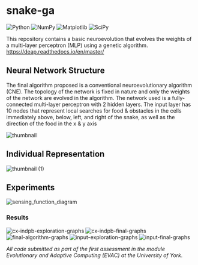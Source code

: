# snake-ga
![Python](https://img.shields.io/badge/python-3670A0?style=for-the-badge&logo=python&logoColor=ffdd54)
![NumPy](https://img.shields.io/badge/numpy-%23013243.svg?style=for-the-badge&logo=numpy&logoColor=white)
![Matplotlib](https://img.shields.io/badge/Matplotlib-%23ffffff.svg?style=for-the-badge&logo=Matplotlib&logoColor=black)
![SciPy](https://img.shields.io/badge/SciPy-%230C55A5.svg?style=for-the-badge&logo=scipy&logoColor=%white)

This repository contains a basic neuroevolution that evolves the weights of a multi-layer perceptron (MLP) using a genetic algorithm.
https://deap.readthedocs.io/en/master/

## Neural Network Structure
The final algorithm proposed is a conventional neuroevolutionary algorithm (CNE). The
topology of the network is fixed in nature and only the weights of the network are evolved
in the algorithm. The network used is a fully-connected multi-layer perceptron with 2
hidden layers. The input layer has 10 nodes that represent local searches for food &
obstacles in the cells immediately above, below, left, and right of the snake, as well as the
direction of the food in the x & y axis

![thumbnail](https://github.com/user-attachments/assets/babe43b6-a449-4dfa-ba93-aff71015d6c8)

## Individual Representation

![thumbnail (1)](https://github.com/user-attachments/assets/08e7bf06-44a5-4bd1-99bf-06ab36901cb2)

## Experiments

![sensing_function_diagram](https://github.com/user-attachments/assets/937edd13-8640-481a-b6d6-72952a9bb8d0)


### Results

![cx-indpb-exploration-graphs](https://github.com/user-attachments/assets/948358a2-833b-4c6a-8c6f-92137bb31732)
![cx-indpb-final-graphs](https://github.com/user-attachments/assets/5a3790eb-3c19-4144-8032-0fae7b7f5d77)
![final-algorithm-graphs](https://github.com/user-attachments/assets/54b2e745-0a42-42bd-a9c8-ee12955e0d7f)
![input-exploration-graphs](https://github.com/user-attachments/assets/352272f4-5a68-4f3b-a5b7-ef11307a57c7)
![input-final-graphs](https://github.com/user-attachments/assets/4078a2dd-6cd2-4900-b145-4d643087640a)

_All code submitted as part of the first assessment in the module Evolutionary and Adaptive Computing (EVAC) at the University of York._
